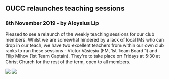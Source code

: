 ## OUCC relaunches teaching sessions

### 8th November 2019 - by Aloysius Lip

Pleased to see a relaunch of the weekly teaching sessions for our club members. Whilst we are somewhat hindered by a lack of local IMs who can drop in our teach, we have two excellent teachers from within our own club ranks to run these sessions - Victor Văsieșiu (FM, 1st Team Board 1) and Filip Mihov (1st Team Captain). They're to take place on Fridays at 5:30 at Christ Church for the rest of the term, open to all members.

<img src="https://i.imgur.com/fFH7vXD.png">
<img src="https://i.imgur.com/eByrw7M.png">